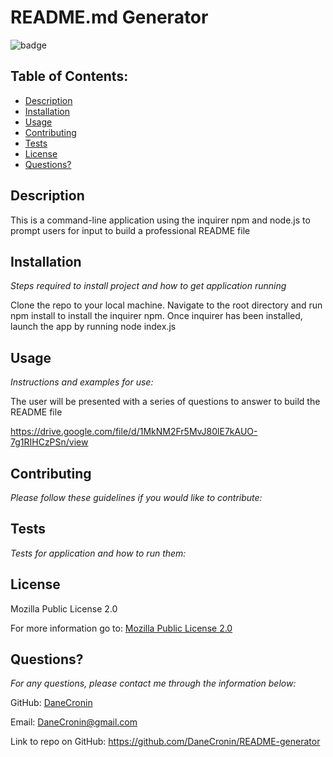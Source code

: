  
  # README.md Generator
  ![badge](https://img.shields.io/badge/License-MPL_2.0-brightgreen.svg)

  ## Table of Contents:
  * [Description](#Description)
  * [Installation](#installation)
  * [Usage](#usage)
  * [Contributing](#Contributing)
  * [Tests](#Tests)
  * [License](#License)
  * [Questions?](#questions)

  ## Description
   This is a command-line application using the inquirer npm and node.js to prompt users for input to build a professional README file

  ## Installation
  *Steps required to install project and how to get application running*
  
  Clone the repo to your local machine.      Navigate to the root directory and run npm install to install the inquirer npm.      Once inquirer has been installed, launch the app by running node index.js

  ## Usage
  *Instructions and examples for use:*

  The user will be presented with a series of questions to answer to build the README file
  
  https://drive.google.com/file/d/1MkNM2Fr5MvJ80lE7kAUO-7g1RIHCzPSn/view

  ## Contributing
  *Please follow these guidelines if you would like to contribute:*



  ## Tests
  *Tests for application and how to run them:*



  ## License
  
  Mozilla Public License 2.0

  For more information go to: [Mozilla Public License 2.0](https://choosealicense.com/licenses/mpl-2.0/)

  ## Questions?

  *For any questions, please contact me through the information below:*
 
  GitHub: [DaneCronin](https://github.com/DaneCronin)

  Email: DaneCronin@gmail.com

  Link to repo on GitHub: https://github.com/DaneCronin/README-generator





